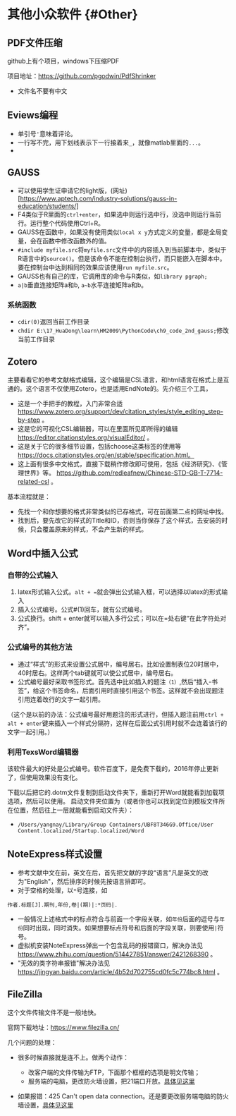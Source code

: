 
# 其他小众软件 {#Other}

## PDF文件压缩

github上有个项目，windows下压缩PDF

项目地址：https://github.com/pgodwin/PdfShrinker

- 文件名不要有中文

## Eviews编程
- 单引号`'`意味着评论。
- 一行写不完，用下划线表示下一行接着来`_`，就像matlab里面的`...`。
- 

## GAUSS

- 可以使用学生证申请它的light版，(网址)[https://www.aptech.com/industry-solutions/gauss-in-education/students/]
- F4类似于R里面的`ctrl+enter`，如果选中则运行选中行，没选中则运行当前行。运行整个代码使用Ctrl+R。
- GAUSS在函数中，如果没有使用类似`local x y`方式定义的变量，都是全局变量，会在函数中修改函数外的值。
- `#include myfile.src`将`myfile.src`文件中的内容插入到当前脚本中，类似于R语言中的`source()`。但是该命令不能在控制台执行，而只能嵌入在脚本中。要在控制台中达到相同的效果应该使用`run myfile.src`。
- GAUSS也有自己的库，它调用库的命令与R类似，如`library pgraph; `
- `a|b`垂直连接矩阵a和b, `a~b`水平连接矩阵a和b。

### 系统函数

- `cdir(0)`返回当前工作目录
- `chdir E:\17_HuaDong\learn\HM2009\PythonCode\ch9_code_2nd_gauss;`修改当前工作目录

## Zotero

主要看看它的参考文献格式编辑，这个编辑是CSL语言，和html语言在格式上是互通的。这个语言不仅使用Zotero，也是适用EndNote的。先介绍三个工具，

- 这是一个手把手的教程，入门非常合适 https://www.zotero.org/support/dev/citation_styles/style_editing_step-by-step 。
- 这是它的可视化CSL编辑器，可以在里面所见即所得的编辑 https://editor.citationstyles.org/visualEditor/ 。
- 这是关于它的很多细节设置，包括choose这类标签的使用等 https://docs.citationstyles.org/en/stable/specification.html。
- 这上面有很多中文格式，直接下载稍作修改即可使用，包括《经济研究》、《管理世界》等。 https://github.com/redleafnew/Chinese-STD-GB-T-7714-related-csl 。

基本流程就是：
 
- 先找一个和你想要的格式非常类似的已存格式，可在前面第二点的网址中找。
- 找到后，要先改它的样式的Title和ID，否则当你保存了这个样式，去安装的时候，只会覆盖原来的样式，不会产生新的样式。

## Word中插入公式

### 自带的公式输入

1. latex形式输入公式。`alt + =`就会弹出公式输入框，可以选择以latex的形式输入
2. 插入公式编号。公式#(1)回车，就有公式编号。
3. 公式换行。shift + enter就可以输入多行公式；可以在=处右键“在此字符处对齐”。

### 公式编号的其他方法

- 通过“样式”的形式来设置公式居中，编号居右。比如设置制表位20时居中，40时居右。这样两个tab键就可以使公式居中，编号居右。
- 公式编号最好采取书签形式。首先选中比如插入的题注`（1）`,然后“插入-书签”，给这个书签命名，后面引用时直接引用这个书签。这样就不会出现题注引用连着改行的文字一起引用。

（这个是以前的办法：公式编号最好用题注的形式进行，但插入题注前用`ctrl + alt + enter`键来插入一个样式分隔符，这样在后面公式引用时就不会连着该行的文字一起引用。）

### 利用TexsWord编辑器

该软件最大的好处是公式编号。软件百度下，是免费下载的，2016年停止更新了，但使用效果没有变化。

下载以后把它的.dotm文件复制到启动文件夹下，重新打开Word就能看到加载项选项，然后可以使用。
启动文件夹位置为（或者你也可以找到定位到模板文件所在位置，然后往上一层就能看到启动文件夹）：

- `/Users/yangnay/Library/Group Containers/UBF8T346G9.Office/User Content.localized/Startup.localized/Word`


## NoteExpress样式设置

- 参考文献中文在前，英文在后，首先把文献的字段“语言”凡是英文的改为"English"，然后排序的时候先按语言排即可。
- 对于空格的处理，以`*`号连接，如
```
作者.标题[J].期刊,年份,卷|(期)|:*页码|.
```
- 一般情况上述格式中的标点符合与前面一个字段关联，如`年份`后面的逗号与`年份`同时出现，同时消失。如果想要标点符号和后面的字段关联，则要使用`|`符号。
- 虚拟机安装NoteExpress弹出一个包含乱码的报错窗口，解决办法见 https://www.zhihu.com/question/514427851/answer/2421268390 。
- "无效的类字符串报错"解决办法见 https://jingyan.baidu.com/article/4b52d702755cd0fc5c774bc8.html 。

## FileZilla
这个文件传输文件不是一般地快。

官网下载地址：https://www.filezilla.cn/

几个问题的处理：

- 很多时候直接就是连不上。做两个动作：
  - 改客户端的文件传输为FTP，下面那个框框的选项是明文传输；
  - 服务端的电脑，更改防火墙设置，把21端口开放。[具体见这里](https://blog.csdn.net/InnovationAD/article/details/84944238?utm_medium=distribute.pc_relevant.none-task-blog-BlogCommendFromMachineLearnPai2-1.control&dist_request_id=1db1882b-159d-4705-865f-78d855fe1f50&depth_1-utm_source=distribute.pc_relevant.none-task-blog-BlogCommendFromMachineLearnPai2-1.control)

- 如果报错：425 Can't open data connection。还是要更改服务端电脑的防火墙设置，[具体见这里](https://blog.csdn.net/weixin_44284051/article/details/106277683)
